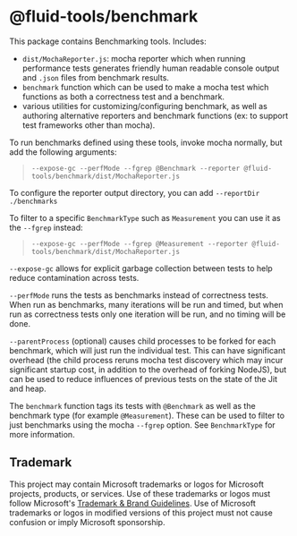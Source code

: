 # @fluid-tools/benchmark

This package contains Benchmarking tools.
Includes:

-   `dist/MochaReporter.js`: mocha reporter which when running performance tests generates friendly human readable console output and `.json` files from benchmark results.
-   `benchmark` function which can be used to make a mocha test which functions as both a correctness test and a benchmark.
-   various utilities for customizing/configuring benchmark, as well as authoring alternative reporters and benchmark functions (ex: to support test frameworks other than mocha).

To run benchmarks defined using these tools, invoke mocha normally, but add the following arguments:

> `--expose-gc --perfMode --fgrep @Benchmark --reporter @fluid-tools/benchmark/dist/MochaReporter.js`

To configure the reporter output directory, you can add `--reportDir ./benchmarks`

To filter to a specific `BenchmarkType` such as `Measurement` you can use it as the `--fgrep` instead:

> `--expose-gc --perfMode --fgrep @Measurement --reporter @fluid-tools/benchmark/dist/MochaReporter.js`

`--expose-gc` allows for explicit garbage collection between tests to help reduce contamination across tests.

`--perfMode` runs the tests as benchmarks instead of correctness tests. When run as benchmarks, many iterations will be run and timed, but when run as correctness tests only one iteration will be run, and no timing will be done.

`--parentProcess` (optional) causes child processes to be forked for each benchmark, which will just run the individual test.
This can have significant overhead (the child process reruns mocha test discovery which may incur significant startup cost, in addition to the overhead of forking NodeJS), but can be used to reduce influences of previous tests on the state of the Jit and heap.

The `benchmark` function tags its tests with `@Benchmark` as well as the benchmark type (for example `@Measurement`). These can be used to filter to just benchmarks using the mocha `--fgrep` option.
See `BenchmarkType` for more information.

## Trademark

This project may contain Microsoft trademarks or logos for Microsoft projects, products, or services. Use of these trademarks
or logos must follow Microsoft's [Trademark & Brand Guidelines](https://www.microsoft.com/en-us/legal/intellectualproperty/trademarks/usage/general).
Use of Microsoft trademarks or logos in modified versions of this project must not cause confusion or imply Microsoft sponsorship.
